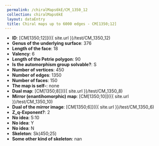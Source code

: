 ```yaml
--- 
 permalink: /chiralMaps6kE/CM_1350_12 
 collection: chiralMaps6kE
 layout: dataEntry
 title: Chiral maps up to 6000 edges - CM[1350;12]
---
```


- **ID**: [CM[1350;12]]({{ site.url }}/test/CM_1350_12)
- **Genus of the underlying surface**: 376
- **Length of the face**: 18
- **Valency**: 6
- **Length of the Petrie polygon**: 90
- **Is the automorphism group solvable?**: S
- **Number of vertices**: 450
- **Number of edges**: 1350
- **Number of faces**: 150
- **The map is self-**: none
- **Dual map**: [CM[1350;8]]({{ site.url }}/test/CM_1350_8)
- **Mirror (enantihomorphic) map**: [CM[1350;10]]({{ site.url }}/test/CM_1350_10)
- **Dual of the mirror image**: [CM[1350;6]]({{ site.url }}/test/CM_1350_6)
- **Z_q-Exponent?**: 2
- **No idea**:  5:10
- **No idea**: Y
- **No idea**: N
- **Skeleton**: Sk(450;25)
- **Some other kind of skeleton**: nan
